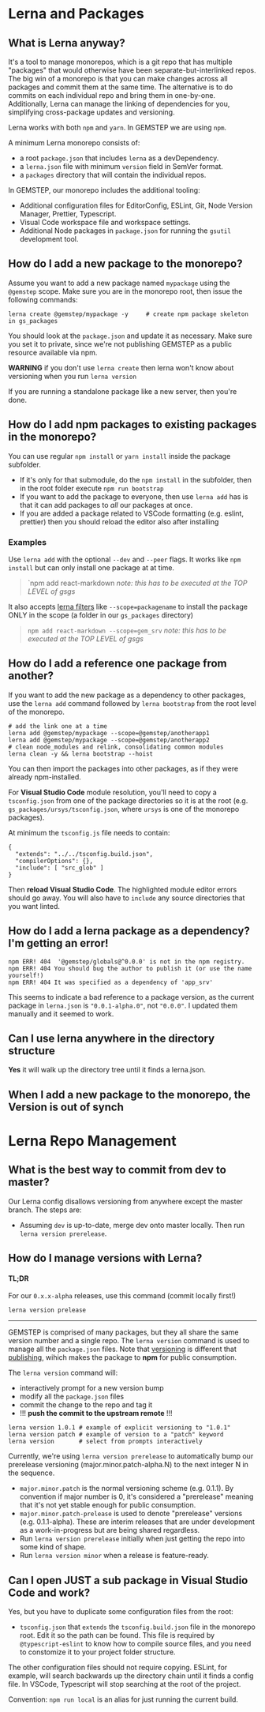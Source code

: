 # Lerna and Packages

## What is Lerna anyway?

It's a tool to manage monorepos, which is a git repo that has multiple "packages" that would otherwise have been separate-but-interlinked repos. The big win of a monorepo is that you can make changes across all packages and commit them at the same time. The alternative is to do commits on each individual repo and bring them in one-by-one. Additionally, Lerna can manage the linking of dependencies for you, simplifying cross-package updates and versioning.

Lerna works with both `npm` and `yarn`. In GEMSTEP we are using `npm`. 

A minimum Lerna monorepo consists of:

* a root `package.json` that includes `lerna` as a devDependency. 
* a `lerna.json` file with minimum `version` field in SemVer format.
* a `packages` directory that will contain the individual repos.

In GEMSTEP, our monorepo includes the additional tooling:

* Additional configuration files for EditorConfig, ESLint, Git, Node Version Manager, Prettier, Typescript.
* Visual Code workspace file and workspace settings.
* Additional Node packages in `package.json` for running the `gsutil` development tool.

## How do I add a new package to the monorepo?

Assume you want to add a new package named `mypackage` using the `@gemstep` scope. Make sure you are in the monorepo root, then issue the following commands:

```
lerna create @gemstep/mypackage -y     # create npm package skeleton in gs_packages
```

You should look at the `package.json` and update it as necessary. Make sure you set it to private, since we're not publishing GEMSTEP as a public resource available via npm.

**WARNING** if you don't use `lerna create` then lerna won't know about versioning when you run `lerna version`

If you are running a standalone package like a new server, then you're done. 

## How do I add npm packages to existing packages in the monorepo?

You can use regular `npm install` or `yarn install` inside the package subfolder. 

* If it's only for that submodule, do the `npm install` in the subfolder, then in the root folder execute `npm run bootstrap`
* If you want to add the package to everyone, then use `lerna add` has is that it can add packages to *all* our packages at once.
* If you are added a package related to VSCode formatting (e.g. eslint, prettier) then you should reload the editor also after installing

### Examples

Use `lerna add` with the optional `--dev` and `--peer` flags. It works like `npm install` but can only install one package at at time. 

> `npm add react-markdown
> _note: this has to be executed at the TOP LEVEL of gsgs_

It also accepts [lerna filters](https://www.npmjs.com/package/@lerna/filter-options) like `--scope=packagename` to install the package ONLY in the scope (a folder in our `gs_packages` directory)

> `npm add react-markdown --scope=gem_srv`
> _note: this has to be executed at the TOP LEVEL of gsgs_

## How do I add a reference one package from another?

If you want to add the new package as a dependency to other packages, use the `lerna add` command followed by `lerna bootstrap` from the root level of the monorepo.

```
# add the link one at a time
lerna add @gemstep/mypackage --scope=@gemstep/anotherapp1
lerna add @gemstep/mypackage --scope=@gemstep/anotherapp2
# clean node_modules and relink, consolidating common modules
lerna clean -y && lerna bootstrap --hoist
```

You can then import the packages into other packages, as if they were already npm-installed. 

For **Visual Studio Code** module resolution, you'll need to copy a `tsconfig.json` from one of the package directories so it is at the root (e.g. `gs_packages/ursys/tsconfig.json`, where `ursys` is one of the monorepo packages). 

At minimum the `tsconfig.js` file needs to contain:

```
{
  "extends": "../../tsconfig.build.json",
  "compilerOptions": {},
  "include": [ "src_glob" ]
}
```

Then **reload Visual Studio Code**. The highlighted module editor errors should go away. You will also have to `include` any source directories that you want linted.

## How do I add a lerna package as a dependency? I'm getting an error!

```
npm ERR! 404  '@gemstep/globals@^0.0.0' is not in the npm registry.
npm ERR! 404 You should bug the author to publish it (or use the name yourself!)
npm ERR! 404 It was specified as a dependency of 'app_srv'
```

This seems to indicate a bad reference to a package version, as the current package in `lerna.json` is `"0.0.1-alpha.0"`, not `"0.0.0"`. I updated them manually and it seemed to work. 

##  Can I use lerna anywhere in the directory structure

**Yes** it will walk up the directory tree until it finds a lerna.json.

## When I add a new package to the monorepo, the Version is out of synch





# Lerna Repo Management

## What is the best way to commit from dev to master?

Our Lerna config disallows versioning from anywhere except the master branch. The steps are:

* Assuming `dev` is up-to-date, merge dev onto master locally. Then run `lerna version prerelease`. 



## How do I manage versions with Lerna?

#### TL;DR

For our `0.x.x-alpha` releases, use this command (commit locally first!)

```
lerna version prelease
```

---

GEMSTEP is comprised of many packages, but they all share the same version number and a single repo. The `lerna version` command is used to manage all the `package.json` files.  Note that [versioning](https://github.com/lerna/lerna/tree/master/commands/version) is different that [publishing](https://github.com/lerna/lerna/tree/master/commands/publish), wihich makes the package to **npm** for public consumption.

The `lerna version` command will:

* interactively prompt for a new version bump
* modify all the `package.json` files
* commit the change to the repo and tag it
* !!! **push the commit to the upstream remote** !!!

```
lerna version 1.0.1 # example of explicit versioning to "1.0.1"
lerna version patch # example of version to a "patch" keyword
lerna version       # select from prompts interactively
```

Currently, we're using `lerna version prerelease` to automatically bump our prerelease versioning (major.minor.patch-alpha.N) to the next integer N in the sequence. 

* `major.minor.patch` is the normal versioning scheme (e.g. 0.1.1).  By convention if  major number is 0, it's considered a "prerelease" meaning that it's not yet stable enough for public consumption.
* `major.minor.patch-prelease` is used to denote "prerelease" versions (e.g. 0.1.1-alpha). These are interim releases that are under development as a work-in-progress but are being shared regardless. 
* Run `lerna version prerelease` initially when just getting the repo into some kind of shape. 
* Run `lerna version minor` when a release is feature-ready.



## Can I open JUST a sub package in Visual Studio Code and work?

Yes, but you have to duplicate some configuration files from the root:

* `tsconfig.json` that `extends` the `tsconfig.build.json` file in the monorepo root. Edit it so the path can be found. This file is required by `@typescript-eslint` to know how to compile source files, and you need to constomize it to your project folder structure.

The other configuration files should not require copying. ESLint, for example, will search backwards up the directory chain until it finds a config file. In VSCode, Typescript will stop searching at the root of the project.

Convention: `npm run local` is an alias for just running the current build. 

